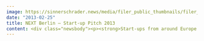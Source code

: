 ```yaml
---
image: https://sinnerschrader.news/media/filer_public_thumbnails/filer_public/e1/4b/e14b31bf-1acb-467a-88a5-7249b709c679/varfoldersdjk8pxf42x64d8fxslz8jcc8fc0000gnttmpoaktt7__480x288_q85_crop_subsampling-2_upscale.jpg
date: "2013-02-25"
title: NEXT Berlin – Start-up Pitch 2013
content: <div class="newsbody"><p><strong>Start-ups from around Europe to pitch their promising ideas at NEXT Berlin conference +++ Deutsche Telekom’s incubator hub&#58;raum will support NEXT13 as host of the start-up track +++ Pitch winner will receive international attention and a valuable prize package </strong></p><p><strong>Berlin, February 25, 2013</strong> – Who’s got the verve and the nerve for the big stage? At NEXT Berlin start-ups from all around Europe will get a chance to pitch their innovative ideas live on stage at the Berliner Congress Center – bcc. Applications for the international pitch at <a href="http&#58;//www.nextberlin.eu/startups">nextberlin.eu/startups</a> will run until March 8, 2013. The community can push applicants to the next round by voting for their favourites until March 29. A jury of experts will then select the 12 finalists from the community’s top 30. Experts from hub&#58;raum, serial entrepreneurs, venture capitalists and media representatives will be among the jury.</p><p>The finalists will get the chance to present their visions and business models live on the NEXT Start-up Stage. This year NEXT Berlin will put an even greater focus on Europe’s entrepreneurial scene. After last year’s success, Deutsche Telekom and its incubator hub&#58;raum will again host the start-up track, this time on both conference days. The first day will be dedicated to topics especially relevant for start-ups. The second day will be reserved for the pitches, with <a href="http&#58;//nextberlin.eu/2012/05/hermione-way-at-next-berlin-2012/">Hermione Way</a> (Newspepper, TNW) leading the programme as host.</p><p>The winner will receive a start-up pitch package put together by hub&#58;raum, SinnerSchrader and piâbo. This will contain valuable services like a mentoring programme, together with a cash prize, that will help the winner on its way to further success.</p><p><strong>Who can participate?</strong> Start-ups will have to meet these requirements to pitch at NEXT13&#58;</p><ul><li>Their business idea is a solution to a real user problem and has large market potential.</li><li>They are planning their business activities in Europe.</li><li>They are a team of at least two founders.</li><li>Their company was founded within the last year.</li><li>They are currently looking for a seed funding to a max. of € 500.000.</li><li>The company's sector is&#58; internet ecosystem, digital media or telecommunications. Start-ups in the area 'Connected Living/ Home' will also be able to apply for the NEXT Special Award.</li></ul><p>Information on NEXT Berlin, videos of last year's competitors and winners and the NEXT blog about current trends in the digital world can be found at <a href="http&#58;//www.nextberlin.eu">nextberlin.eu</a>.</p><p></p><p><strong>About NEXT Berlin</strong><br/>Over the last few years, NEXT Berlin has established itself as an important agenda setter for tomorrow’s topics of the European digital economy. At the conference, international thought leaders inspire business developers, marketing experts and entrepreneurs in keynotes and workshops. For the eighth time, the digital agency SinnerSchrader will host the NEXT Berlin conference, this time on April 23 &amp; 24 at the bcc in the heart of Berlin. More than 2,000 participants from around the world are expected. At this year’s event, experts will address topics including invisible technology, new interfaces, the importance of context and the makers. The central theme of the conference will be ‘Here be dragons’ – a call to bravely encounter new, unknown territories. Among the keynote speakers will be&#58; Harper Reed (Obama’s CTO for his re-election campaign), Sci-Fi-author Bruce Sterling, Start-up guru Yossi Vardi, Robert Scoble (Scobleizer) and Thomas Kiessling (Deutsche Telekom).</p><p><strong>About SinnerSchrader</strong><br/>SinnerSchrader is one of Europe’s leading digital agencies. It develops interactive strategies, platforms and applications that create far-reaching relationships between the consumer and brand. More than 400 people work for the SinnerSchrader Group in Hamburg, Frankfurt, Munich, Berlin, Prague and Hanover for customers including Allianz, comdirect bank, Holy Fashion Group, REWE, simyo, ŠKODA, Tchibo, and TUI. SinnerSchrader was founded in 1996 and went public in 1999.</p><p><strong>About Deutsche Telekom</strong><br/>Deutsche Telekom is one of the world's leading integrated telecommunication companies, with approximately 131 million mobile customers, 33 million fixed-network lines, and more than 17 million broadband lines. According to its vision ‘My first choice for connected life and work’, Telekom is consistently opening up growth areas and is increasingly developing into a multiple product company. Beside its traditional telephone business, the innovation and growth areas initiated back in 2010 are being further developed&#58; mobile Internet, the connected home, Internet offerings, T-Systems, cloud services, and intelligent networks for energy, healthcare and automotive.</p><p><a class="news-backlink" href="/en/"><svg class="svg-ico svg-ico--arrow-left"><use xlink&#58;href="#arrow-down"></use></svg>Back to the overview</a></p></div>
---
```

